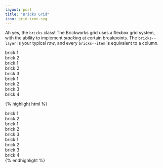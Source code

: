 ```yaml
---
layout: post
title: "Bricks Grid"
icon: grid-icon.svg
---
```

Ah yes, the `bricks` class! The Brickworks grid uses a flexbox grid system, with the ability to implement _stacking_ at certain breakpoints. The `bricks--layer` is your typical _row_, and every `bricks--item` is equivalent to a column.

<div class="demo">
    <div class="bricks demo--section">
        <!-- first row -->
        <div class="bricks--layer">
            <div class="bricks--item demo--block">brick 1</div>
            <div class="bricks--item demo--block">brick 2</div>
        </div>
        <!-- second row - stacks on medium breakpoint -->
        <div class="bricks--layer bricks--layer--MEDIUM">
            <div class="bricks--item demo--block--RED">brick 1</div>
            <div class="bricks--item demo--block--RED">brick 2</div>
            <div class="bricks--item demo--block--RED">brick 3</div>
        </div>
        <!-- third row - stacks on small breakpoint -->
        <div class="bricks--layer bricks--layer--SMALL">
            <div class="bricks--item demo--block--YELLOW">brick 1</div>
            <div class="bricks--item demo--block--YELLOW">brick 2</div>
            <div class="bricks--item demo--block--YELLOW">brick 3</div>
            <div class="bricks--item demo--block--YELLOW">brick 4</div>
        </div>
    </div>

{% highlight html %}
<div class="bricks">
    <!-- first row -->
    <div class="bricks--layer">
        <div class="bricks--item">brick 1</div>
        <div class="bricks--item">brick 2</div>
    </div>
    <!-- second row - stacks on medium breakpoint -->
    <div class="bricks--layer bricks--layer--MEDIUM">
        <div class="bricks--item">brick 1</div>
        <div class="bricks--item">brick 2</div>
        <div class="bricks--item">brick 3</div>
    </div>
    <!-- third row - stacks on small breakpoint -->
    <div class="bricks--layer bricks--layer--SMALL">
        <div class="bricks--item">brick 1</div>
        <div class="bricks--item">brick 2</div>
        <div class="bricks--item">brick 3</div>
        <div class="bricks--item">brick 4</div>
    </div>
</div>
{% endhighlight %}
</div>
